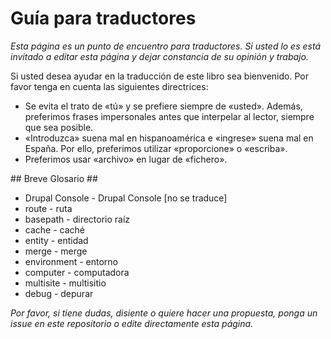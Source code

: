 # Guía para traductores #
*Esta página es un punto de encuentro para traductores. Si usted lo es está invitado a editar esta página y dejar constancia de su opinión y trabajo.*

Si usted desea ayudar en la traducción de este libro sea bienvenido. Por favor tenga en cuenta las siguientes directrices:

* Se evita el trato de «tú» y se prefiere siempre de «usted». Además, preferimos frases impersonales antes que interpelar al lector, siempre que sea posible.
* «Introduzca» suena mal en hispanoamérica e «ingrese» suena mal en España. Por ello, preferimos utilizar «proporcione» o «escriba».
* Preferimos usar «archivo» en lugar de «fichero».


## Breve Glosario ##
* Drupal Console - Drupal Console [no se traduce]
* route - ruta
* basepath - directorio raíz
* cache - caché
* entity - entidad
* merge - merge
* environment - entorno
* computer - computadora
* multisite - multisitio
* debug - depurar

*Por favor, si tiene dudas, disiente o quiere hacer una propuesta, ponga un issue en este repositorio o edite directamente esta página.*
